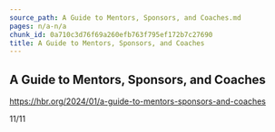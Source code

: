 ```yaml
---
source_path: A Guide to Mentors, Sponsors, and Coaches.md
pages: n/a-n/a
chunk_id: 0a710c3d76f69a260efb763f795ef172b7c27690
title: A Guide to Mentors, Sponsors, and Coaches
---
```

## A Guide to Mentors, Sponsors, and Coaches

https://hbr.org/2024/01/a-guide-to-mentors-sponsors-and-coaches

11/11

